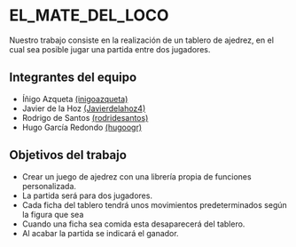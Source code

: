 # EL_MATE_DEL_LOCO

Nuestro trabajo consiste en la realización de un tablero de ajedrez, en el cual sea posible jugar una partida entre dos jugadores.

## Integrantes del equipo

* Íñigo Azqueta [(inigoazqueta)](https://github.com/inigoazqueta)
* Javier de la Hoz [(Javierdelahoz4)](https:/github.com/Javierdelahoz4)
* Rodrigo de Santos [(rodridesantos)](https:/github.com/rodridesantos)
* Hugo García Redondo [(hugoogr)](https://github.com/hugoogr)            
## Objetivos del trabajo


* Crear un juego de ajedrez con una librería propia de funciones personalizada.
* La partida será para dos jugadores.
* Cada ficha del tablero tendrá unos movimientos predeterminados según la figura que sea
* Cuando una ficha sea comida esta desaparecerá del tablero.
* Al acabar la partida se indicará el ganador.
